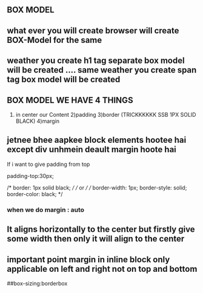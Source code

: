 ## BOX MODEL


## what ever you will create browser will create BOX-Model for the same
## weather you create  h1 tag separate box model will be created .... same weather you create span tag box model will be created


## BOX MODEL WE HAVE 4 THINGS
1) in center our Content
2)padding
3)border (TRICKKKKKK SSB 1PX SOLID BLACK)
4)margin



## jetnee bhee aapkee block elements hootee hai except div unhmein deault margin hoote hai


If i want to give padding from top 

padding-top:30px;



 /* border: 1px solid black; */
    /* or  */
    /* border-width: 1px;
    border-style: solid;
    border-color: black; */


###  when we do margin : auto 
## It aligns horizontally to the center but firstly give some width then only it will align to the center 
## important point margin in inline block only applicable on left and right not on top and bottom


##box-sizing:borderbox
